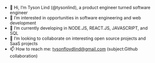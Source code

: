 - 👋 Hi, I’m Tyson Lind (@tysonlind), a product engineer turned software engineer
- 👀 I’m interested in opportunities in software engineering and web development
- 🌱 I’m currently developing in NODE.JS, REACT.JS, JAVASCRIPT, and SQL
- 💞️ I’m looking to collaborate on interesting open source projects and SaaS projects
- 📫 How to reach me: tysonfloydlind@gmail.com (subject:Github collaboration)

<!---
tysonlind/tysonlind is a ✨ special ✨ repository because its `README.md` (this file) appears on your GitHub profile.
You can click the Preview link to take a look at your changes.
--->
